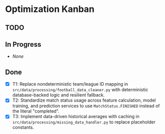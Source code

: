 # Optimization Kanban

## TODO

## In Progress
- _None_

## Done
- [x] T1: Replace nondeterministic team/league ID mapping in `src/data/processing/football_data_cleaner.py` with deterministic database-backed logic and resilient fallback.
- [x] T2: Standardize match status usage across feature calculation, model training, and prediction services to use `MatchStatus.FINISHED` instead of the literal "completed".
- [x] T3: Implement data-driven historical averages with caching in `src/data/processing/missing_data_handler.py` to replace placeholder constants.
